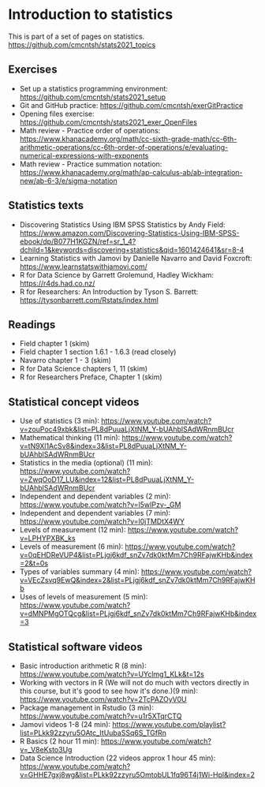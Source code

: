 # Introduction to statistics

This is part of a set of pages on statistics. https://github.com/cmcntsh/stats2021_topics

## Exercises

* Set up a statistics programming environment: https://github.com/cmcntsh/stats2021_setup
* Git and GitHub practice: https://github.com/cmcntsh/exerGitPractice
* Opening files exercise: https://github.com/cmcntsh/stats2021_exer_OpenFiles
* Math review - Practice order of operations: https://www.khanacademy.org/math/cc-sixth-grade-math/cc-6th-arithmetic-operations/cc-6th-order-of-operations/e/evaluating-numerical-expressions-with-exponents
* Math review - Practice summation notation: https://www.khanacademy.org/math/ap-calculus-ab/ab-integration-new/ab-6-3/e/sigma-notation

## Statistics texts

* Discovering Statistics Using IBM SPSS Statistics by Andy Field: https://www.amazon.com/Discovering-Statistics-Using-IBM-SPSS-ebook/dp/B077H1KGZN/ref=sr_1_4?dchild=1&keywords=discovering+statistics&qid=1601424641&sr=8-4
* Learning Statistics with Jamovi by Danielle Navarro and David Foxcroft: https://www.learnstatswithjamovi.com/
* R for Data Science by Garrett Grolemund, Hadley Wickham: https://r4ds.had.co.nz/
* R for Researchers: An Introduction by Tyson S. Barrett: https://tysonbarrett.com/Rstats/index.html

## Readings

* Field chapter 1 (skim)
* Field chapter 1 section 1.6.1 - 1.6.3 (read closely)
* Navarro chapter 1 - 3 (skim)
* R for Data Science chapters 1, 11 (skim)
* R for Researchers Preface, Chapter 1 (skim)

## Statistical concept videos

* Use of statistics (3 min): https://www.youtube.com/watch?v=zouPoc49xbk&list=PL8dPuuaLjXtNM_Y-bUAhblSAdWRnmBUcr
* Mathematical thinking (11 min): https://www.youtube.com/watch?v=tN9Xl1AcSv8&index=3&list=PL8dPuuaLjXtNM_Y-bUAhblSAdWRnmBUcr
* Statistics in the media (optional) (11 min): https://www.youtube.com/watch?v=ZwqOoD17_LU&index=12&list=PL8dPuuaLjXtNM_Y-bUAhblSAdWRnmBUcr
* Independent and dependent variables (2 min): https://www.youtube.com/watch?v=l5wIPzv-_GM
* Independent and dependent variables (7 min): https://www.youtube.com/watch?v=l0jTMDtX4WY
* Levels of measurement (12 min): https://www.youtube.com/watch?v=LPHYPXBK_ks
* Levels of measurement (6 min): https://www.youtube.com/watch?v=0qEHDReVUP4&list=PLjgj6kdf_snZv7dk0ktMm7Ch9RFajwKHb&index=2&t=0s
* Types of variables summary (4 min): https://www.youtube.com/watch?v=VEcZsvq9EwQ&index=2&list=PLjgj6kdf_snZv7dk0ktMm7Ch9RFajwKHb
* Uses of levels of measurement (5 min): https://www.youtube.com/watch?v=dMNPMgOTQcg&list=PLjgj6kdf_snZv7dk0ktMm7Ch9RFajwKHb&index=3

## Statistical software videos

* Basic introduction arithmetic R (8 min): https://www.youtube.com/watch?v=UYclmg1_KLk&t=12s
* Working with vectors in R (We will not do much with vectors directly in this course, but it's good to see how it's done.)(9 min): https://www.youtube.com/watch?v=2TcPAZOyV0U
* Package management in Rstudio (3 min): https://www.youtube.com/watch?v=u1r5XTqrCTQ
* Jamovi videos 1-8 (24 min): https://www.youtube.com/playlist?list=PLkk92zzyru5OAtc_ItUubaSSq6S_TGfRn
* R Basics (2 hour 11 min): https://www.youtube.com/watch?v=_V8eKsto3Ug
* Data Science Introduction (22 videos approx 1 hour 45 min): https://www.youtube.com/watch?v=GHHE7gxj8wg&list=PLkk92zzyru5OmtobUL1fq96T4j1Wi-Hpl&index=2
